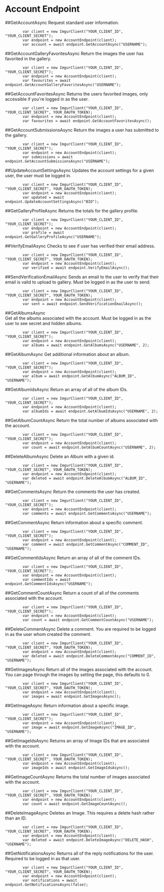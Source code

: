 # Account Endpoint

##GetAccountAsync
Request standard user information. 

            var client = new ImgurClient("YOUR_CLIENT_ID", "YOUR_CLIENT_SECRET");
            var endpoint = new AccountEndpoint(client);
            var account = await endpoint.GetAccountAsync("USERNAME");

##GetAccountGalleryFavoritesAsync
Return the images the user has favorited in the gallery.

            var client = new ImgurClient("YOUR_CLIENT_ID", "YOUR_CLIENT_SECRET");
            var endpoint = new AccountEndpoint(client);
			var favourites = await endpoint.GetAccountGalleryFavoritesAsync("USERNAME");

##GetAccountFavoritesAsync
Returns the users favorited images, only accessible if you're logged in as the user.

            var client = new ImgurClient("YOUR_CLIENT_ID", "YOUR_CLIENT_SECRET", YOUR_OAUTH_TOKEN);
			var endpoint = new AccountEndpoint(client);
            var favourites = await endpoint.GetAccountFavoritesAsync();

##GetAccountSubmissionsAsync
Return the images a user has submitted to the gallery.

            var client = new ImgurClient("YOUR_CLIENT_ID", "YOUR_CLIENT_SECRET");
            var endpoint = new AccountEndpoint(client);
			var submissions = await endpoint.GetAccountSubmissionsAsync("USERNAME");
			
##UpdateAccountSettingsAsync
Updates the account settings for a given user, the user must be logged in.

            var client = new ImgurClient("YOUR_CLIENT_ID", "YOUR_CLIENT_SECRET", YOUR_OAUTH_TOKEN);
			var endpoint = new AccountEndpoint(client);
            var updated = await endpoint.UpdateAccountSettingsAsync("BIO");			
			
##GetGalleryProfileAsync
Returns the totals for the gallery profile.

            var client = new ImgurClient("YOUR_CLIENT_ID", "YOUR_CLIENT_SECRET");
            var endpoint = new AccountEndpoint(client);
			var profile = await endpoint.GetGalleryProfileAsync("USERNAME");
			
##VerifyEmailAsync
Checks to see if user has verified their email address.

            var client = new ImgurClient("YOUR_CLIENT_ID", "YOUR_CLIENT_SECRET", YOUR_OAUTH_TOKEN);
			var endpoint = new AccountEndpoint(client);
            var verified = await endpoint.VerifyEmailAsync();	
			
##SendVerificationEmailAsync
Sends an email to the user to verify that their email is valid to upload to gallery. Must be logged in as the user to send.

            var client = new ImgurClient("YOUR_CLIENT_ID", "YOUR_CLIENT_SECRET", YOUR_OAUTH_TOKEN);
			var endpoint = new AccountEndpoint(client);
            var sent = await endpoint.SendVerificationEmailAsync();				
			
##GetAlbumsAsync	
Get all the albums associated with the account. Must be logged in as the user to see secret and hidden albums.			
			
            var client = new ImgurClient("YOUR_CLIENT_ID", "YOUR_CLIENT_SECRET");
			var endpoint = new AccountEndpoint(client);
			var albums = await endpoint.GetAlbumsAsync("USERNAME", 2);

##GetAlbumAsync	
Get additional information about an album.		
			
            var client = new ImgurClient("YOUR_CLIENT_ID", "YOUR_CLIENT_SECRET");
			var endpoint = new AccountEndpoint(client);
			var album = await endpoint.GetAlbumAsync("ALBUM_ID", "USERNAME");
						
##GetAlbumIdsAsync
Return an array of all of the album IDs.	
			
            var client = new ImgurClient("YOUR_CLIENT_ID", "YOUR_CLIENT_SECRET");
			var endpoint = new AccountEndpoint(client);
			var albumIds = await endpoint.GetAlbumIdsAsync("USERNAME", 2);

##GetAlbumCountAsync
Return the total number of albums associated with the account.	
			
            var client = new ImgurClient("YOUR_CLIENT_ID", "YOUR_CLIENT_SECRET");
			var endpoint = new AccountEndpoint(client);
			var count = await endpoint.GetAlbumCountAsync("USERNAME", 2);

##DeleteAlbumAsync
Delete an Album with a given id.
			
            var client = new ImgurClient("YOUR_CLIENT_ID", "YOUR_CLIENT_SECRET", YOUR_OAUTH_TOKEN);
			var endpoint = new AccountEndpoint(client);
			var deleted = await endpoint.DeleteAlbumAsync("ALBUM_ID", "USERNAME");

##GetCommentsAsync
Return the comments the user has created.
			
            var client = new ImgurClient("YOUR_CLIENT_ID", "YOUR_CLIENT_SECRET");
			var endpoint = new AccountEndpoint(client);
			var comments = await endpoint.GetCommentsAsync("USERNAME");

##GetCommentAsync
Return information about a specific comment. 

            var client = new ImgurClient("YOUR_CLIENT_ID", "YOUR_CLIENT_SECRET");
			var endpoint = new AccountEndpoint(client);
			var comment = await endpoint.GetCommentAsync("COMMENT_ID", "USERNAME");

##GetCommentIdsAsync
Return an array of all of the comment IDs.

            var client = new ImgurClient("YOUR_CLIENT_ID", "YOUR_CLIENT_SECRET");
			var endpoint = new AccountEndpoint(client);
			var commentIds = await endpoint.GetCommentIdsAsync("USERNAME");

##GetCommentCountAsync
Return a count of all of the comments associated with the account.

            var client = new ImgurClient("YOUR_CLIENT_ID", "YOUR_CLIENT_SECRET");
			var endpoint = new AccountEndpoint(client);
			var count = await endpoint.GetCommentCountAsync("USERNAME");

##DeleteCommentAsync
Delete a comment. You are required to be logged in as the user whom created the comment.

            var client = new ImgurClient("YOUR_CLIENT_ID", "YOUR_CLIENT_SECRET", YOUR_OAUTH_TOKEN);
			var endpoint = new AccountEndpoint(client);
			var deleted = await endpoint.DeleteCommentAsync("COMMENT_ID", "USERNAME");

##GetImagesAsync
Return all of the images associated with the account. You can page through the images by setting the page, this defaults to 0.

            var client = new ImgurClient("YOUR_CLIENT_ID", "YOUR_CLIENT_SECRET", YOUR_OAUTH_TOKEN);
			var endpoint = new AccountEndpoint(client);
			var images = await endpoint.GetImagesAsync();

##GetImageAsync
Return information about a specific image.

            var client = new ImgurClient("YOUR_CLIENT_ID", "YOUR_CLIENT_SECRET");
			var endpoint = new AccountEndpoint(client);
			var image = await endpoint.GetImageAsync("IMAGE_ID", "USERNAME");

##GetImageIdsAsync
Returns an array of Image IDs that are associated with the account.

            var client = new ImgurClient("YOUR_CLIENT_ID", "YOUR_CLIENT_SECRET", YOUR_OAUTH_TOKEN);
			var endpoint = new AccountEndpoint(client);
			var imageIds = await endpoint.GetImageIdsAsync();

##GetImageCountAsync
Returns the total number of images associated with the account.

            var client = new ImgurClient("YOUR_CLIENT_ID", "YOUR_CLIENT_SECRET", YOUR_OAUTH_TOKEN);
			var endpoint = new AccountEndpoint(client);
			var count = await endpoint.GetImageCountAsync();

##DeleteImageAsync
Deletes an Image. This requires a delete hash rather than an ID.

            var client = new ImgurClient("YOUR_CLIENT_ID", "YOUR_CLIENT_SECRET", YOUR_OAUTH_TOKEN);
			var endpoint = new AccountEndpoint(client);
			var deleted = await endpoint.DeleteImageAsync("DELETE_HASH", "USERNAME");

##GetNotificationsAsync
Returns all of the reply notifications for the user. Required to be logged in as that user.

            var client = new ImgurClient("YOUR_CLIENT_ID", "YOUR_CLIENT_SECRET", YOUR_OAUTH_TOKEN);
			var endpoint = new AccountEndpoint(client);
			var notifications = await endpoint.GetNotificationsAsync(false);